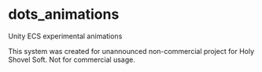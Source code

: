 # dots_animations
Unity ECS experimental animations

This system was created for unannounced non-commercial project for Holy Shovel Soft. Not for commercial usage.

